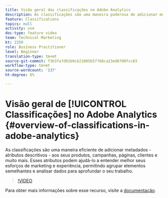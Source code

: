 ```yaml
---
title: Visão geral das classificações no Adobe Analytics
description: As classificações são uma maneira poderosa de adicionar metadados - atributos descritivos - aos seus produtos, campanhas, páginas, clientes e muito mais. Esses atributos podem ajudá-lo a entender melhor seus esforços de marketing e experiência, permitindo agrupar elementos semelhantes e analisar dados para aprofundar o seu trabalho.
feature: Classifications
topics: null
activity: use
doc-type: feature video
team: Technical Marketing
kt: 2350
role: Business Practitioner
level: Beginner
translation-type: tm+mt
source-git-commit: f3b3fa7d91b0cb21005b57768ca23ed6700fcc03
workflow-type: tm+mt
source-wordcount: '137'
ht-degree: 6%

---
```



# Visão geral de [!UICONTROL Classificações] no Adobe Analytics {#overview-of-classifications-in-adobe-analytics}

 As classificações são uma maneira eficiente de adicionar metadados - atributos descritivos - aos seus produtos, campanhas, páginas, clientes e muito mais. Esses atributos podem ajudá-lo a entender melhor seus esforços de marketing e experiência, permitindo agrupar elementos semelhantes e analisar dados para aprofundar o seu trabalho.

>[!VIDEO](https://video.tv.adobe.com/v/16853/?quality=12)

Para obter mais informações sobre esse recurso, visite a [documentação](https://marketing.adobe.com/resources/help/pt_BR/reference/classifications.html).
